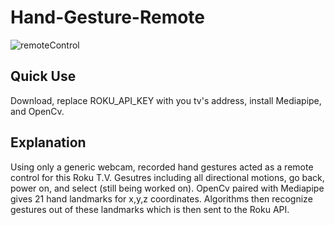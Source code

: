 # Hand-Gesture-Remote
![remoteControl](https://user-images.githubusercontent.com/88113528/143988010-a5603977-9287-4b9d-b148-721e32828718.gif)
## Quick Use
Download, replace ROKU_API_KEY with you tv's address, install Mediapipe, and OpenCv.

## Explanation
Using only a generic webcam, recorded hand gestures acted as a remote control for this Roku T.V. Gesutres including all directional motions, go back, power on, and select (still being worked on). OpenCv paired with Mediapipe gives 21 hand landmarks for x,y,z coordinates. Algorithms then recognize gestures out of these landmarks which is then sent to the Roku API.
